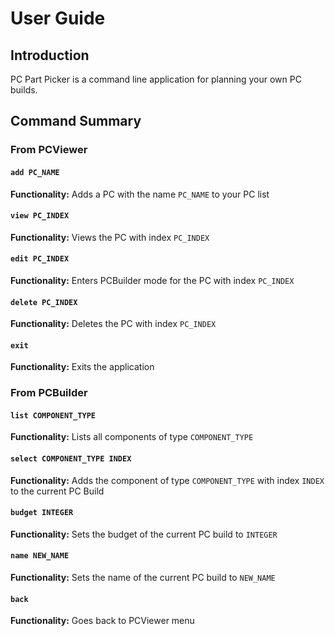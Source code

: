 # User Guide

## Introduction

PC Part Picker is a command line application for planning your own PC builds.

## Command Summary
### From PCViewer
#### `add PC_NAME`
**Functionality:** Adds a PC with the name `PC_NAME` to your PC list

#### `view PC_INDEX`
**Functionality:** Views the PC with index `PC_INDEX`

#### `edit PC_INDEX`
**Functionality:** Enters PCBuilder mode for the PC with index `PC_INDEX`

#### `delete PC_INDEX`
**Functionality:** Deletes the PC with index `PC_INDEX`

#### `exit`
**Functionality:** Exits the application

### From PCBuilder
#### `list COMPONENT_TYPE`
**Functionality:** Lists all components of type `COMPONENT_TYPE`

#### `select COMPONENT_TYPE INDEX`
**Functionality:** Adds the component of type `COMPONENT_TYPE` with index `INDEX` to the current PC Build

#### `budget INTEGER`
**Functionality:** Sets the budget of the current PC build to `INTEGER`

#### `name NEW_NAME`
**Functionality:** Sets the name of the current PC build to `NEW_NAME`

#### `back`
**Functionality:** Goes back to PCViewer menu


